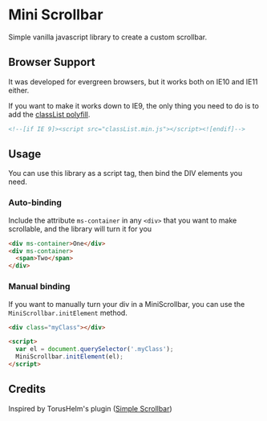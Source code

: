 # Mini Scrollbar
Simple vanilla javascript library to create a custom scrollbar.

## Browser Support

It was developed for evergreen browsers, but it works both on IE10 and IE11 either.

If you want to make it works down to IE9, the only thing you need to do is to add the [classList polyfill](https://github.com/eligrey/classList.js).

```HTML
<!--[if IE 9]><script src="classList.min.js"></script><![endif]-->
```

## Usage

You can use this library as a script tag, then bind the DIV elements you need.

### Auto-binding
Include the attribute `ms-container` in any `<div>` that you want to make scrollable, and the library will turn it for you

```HTML
<div ms-container>One</div>
<div ms-container>
  <span>Two</span>
</div>
```

### Manual binding
If you want to manually turn your div in a MiniScrollbar, you can use the `MiniScrollbar.initElement` method.

```HTML
<div class="myClass"></div>

<script>
  var el = document.querySelector('.myClass');
  MiniScrollbar.initElement(el);
</script>
```

## Credits
Inspired by TorusHelm's plugin ([Simple Scrollbar](https://github.com/TorusHelm/simple-scrollbar-reworked))
